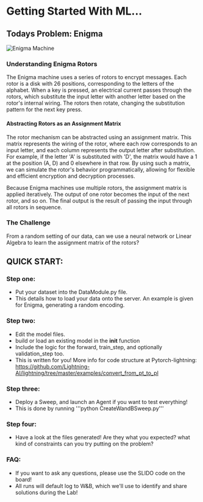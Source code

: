 # Getting Started With ML...

## Todays Problem: Enigma 

![Enigma Machine](http://www.mlb.co.jp/linux/science/genigma/enigma-referat/img7.png)

### Understanding Enigma Rotors

The Enigma machine uses a series of rotors to encrypt messages. Each rotor is a disk with 26 positions, corresponding to the letters of the alphabet. When a key is pressed, an electrical current passes through the rotors, which substitute the input letter with another letter based on the rotor's internal wiring. The rotors then rotate, changing the substitution pattern for the next key press.

#### Abstracting Rotors as an Assignment Matrix

The rotor mechanism can be abstracted using an assignment matrix. This matrix represents the wiring of the rotor, where each row corresponds to an input letter, and each column represents the output letter after substitution. For example, if the letter 'A' is substituted with 'D', the matrix would have a 1 at the position (A, D) and 0 elsewhere in that row. By using such a matrix, we can simulate the rotor's behavior programmatically, allowing for flexible and efficient encryption and decryption processes.

Because Enigma machines use multiple rotors, the assignment matrix is applied iteratively. The output of one rotor becomes the input of the next rotor, and so on. The final output is the result of passing the input through all rotors in sequence.

### The Challenge

From a random setting of our data, can we use a neural network or Linear Algebra to learn the assignment matrix of the rotors?



## QUICK START: 

### Step one: 
  - Put your dataset into the DataModule.py file.
  - This details how to load your data onto the server. An example is given for Enigma, generating a random encoding.

### Step two:
  - Edit the model files.
  - build or load an existing model in the __init__ function
  - Include the logic for the forward, train_step, and optionally validation_step too.
  - This is written for you! 
  More info for code structure at Pytorch-lightning: https://github.com/Lightning-AI/lightning/tree/master/examples/convert_from_pt_to_pl

### Step three:
  - Deploy a Sweep, and launch an Agent if you want to test everything! 
  - This is done by running '''python CreateWandBSweep.py'''

### Step four:
  - Have a look at the files generated! Are they what you expected? what kind of constraints can you try putting on the problem? 


### FAQ:
  - If you want to ask any questions, please use the SLIDO code on the board! 
  - All runs will default log to W&B, which we'll use to identify and share solutions during the Lab! 

